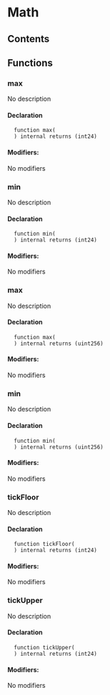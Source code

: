 # Math





## Contents
<!-- START doctoc -->
<!-- END doctoc -->




## Functions

### max
No description


#### Declaration
```solidity
  function max(
  ) internal returns (int24)
```

#### Modifiers:
No modifiers



### min
No description


#### Declaration
```solidity
  function min(
  ) internal returns (int24)
```

#### Modifiers:
No modifiers



### max
No description


#### Declaration
```solidity
  function max(
  ) internal returns (uint256)
```

#### Modifiers:
No modifiers



### min
No description


#### Declaration
```solidity
  function min(
  ) internal returns (uint256)
```

#### Modifiers:
No modifiers



### tickFloor
No description


#### Declaration
```solidity
  function tickFloor(
  ) internal returns (int24)
```

#### Modifiers:
No modifiers



### tickUpper
No description


#### Declaration
```solidity
  function tickUpper(
  ) internal returns (int24)
```

#### Modifiers:
No modifiers






